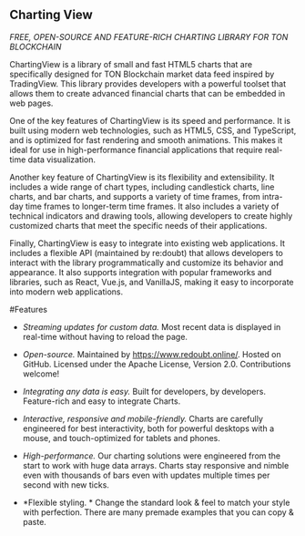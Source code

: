 ## Charting View

*FREE, OPEN-SOURCE AND FEATURE-RICH CHARTING LIBRARY FOR TON BLOCKCHAIN*

ChartingView is a library of small and fast HTML5 charts that are specifically designed for TON Blockchain market data feed inspired by TradingView. This library provides developers with a powerful toolset that allows them to create advanced financial charts that can be embedded in web pages.

One of the key features of ChartingView is its speed and performance. It is built using modern web technologies, such as HTML5, CSS, and TypeScript, and is optimized for fast rendering and smooth animations. This makes it ideal for use in high-performance financial applications that require real-time data visualization.

Another key feature of ChartingView is its flexibility and extensibility. It includes a wide range of chart types, including candlestick charts, line charts, and bar charts, and supports a variety of time frames, from intra-day time frames to longer-term time frames. It also includes a variety of technical indicators and drawing tools, allowing developers to create highly customized charts that meet the specific needs of their applications.

Finally, ChartingView is easy to integrate into existing web applications. It includes a flexible API (maintained by re:doubt) that allows developers to interact with the library programmatically and customize its behavior and appearance. It also supports integration with popular frameworks and libraries, such as React, Vue.js, and VanillaJS, making it easy to incorporate into modern web applications.


#Features

- *Streaming updates for custom data.* Most recent data is displayed in real-time without having to reload the page.

- *Open-source.* Maintained by https://www.redoubt.online/. Hosted on GitHub. Licensed under the Apache License, Version 2.0. Contributions welcome! 

- *Integrating any data is easy.* Built for developers, by developers. Feature-rich and easy to integrate Charts.

- *Interactive, responsive and mobile-friendly.* Charts are carefully engineered for best interactivity, both for powerful desktops with a mouse, and touch-optimized for tablets and phones.

- *High-performance.* Our charting solutions were engineered from the start to work with huge data arrays. Charts stay responsive and nimble even with thousands of bars even with updates multiple times per second with new ticks.

- *Flexible styling. * Change the standard look & feel to match your style with perfection. There are many premade examples that you can copy & paste.

